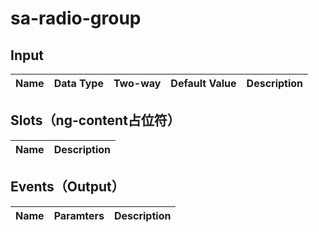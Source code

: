 # sa-radio-group

## Input

| Name | Data Type |  Two-way | Default Value | Description |
| --- | --- | --- | --- | --- |
 
## Slots（ng-content占位符）

| Name | Description |
| --- | --- |

## Events（Output）

| Name | Paramters | Description |
| --- | --- | --- |
